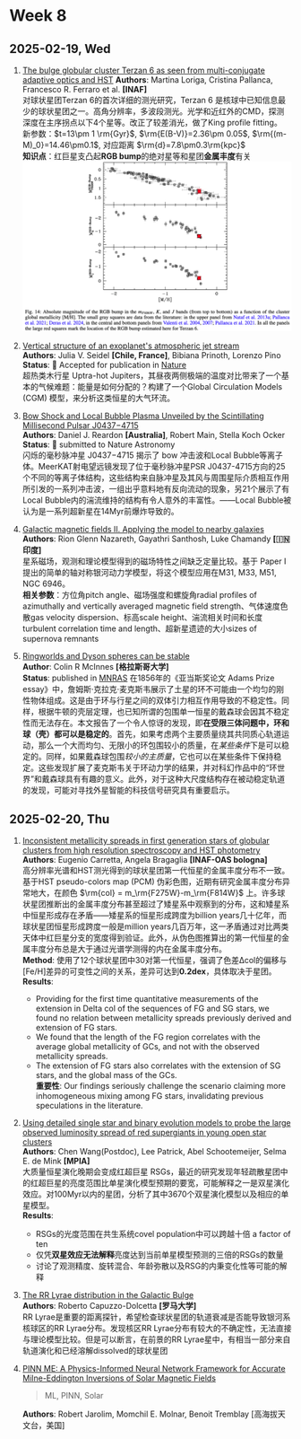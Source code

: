 # Week 8
## 2025-02-19, Wed
1. [The bulge globular cluster Terzan 6 as seen from multi-conjugate adaptive optics and HST](https://arxiv.org/abs/2502.12247)
	**Authors**: Martina Loriga, Cristina Pallanca, Francesco R. Ferraro et al. **[INAF]**  
	对球状星团Terzan 6的首次详细的测光研究，Terzan 6 是核球中已知信息最少的球状星团之一。高角分辨率，多波段测光。光学和近红外的CMD，探测深度在主序拐点以下4个星等。改正了较差消光，做了King profile fitting。  
	新参数：$t=13\pm 1 \rm{Gyr}$, $\rm{E(B-V)}=2.36\pm 0.05$, $\rm{(m-M)_0}=14.46\pm0.1$, 对应距离 $\rm{d}=7.8\pm0.3\rm{kpc}$  
	**知识点**：红巨星支凸起**RGB bump**的绝对星等和星团**金属丰度**有关![](figure/astroph_2025_02.png)

2. [Vertical structure of an exoplanet's atmospheric jet stream](https://arxiv.org/abs/2502.12261)  
	**Authors**: Julia V. Seidel **[Chile, France]**, Bibiana Prinoth, Lorenzo Pino  
	**Status**: 🍃 Accepted for publication in [Nature](https://doi.org/10.1038/s41586-025-08664-1)  
	超热类木行星 Uptra-hot Jupiters，其昼夜两侧极端的温度对比带来了一个基本的气候难题：能量是如何分配的？构建了一个Global Circulation Models (CGM) 模型，来分析这类恒星的大气环流。

3. [Bow Shock and Local Bubble Plasma Unveiled by the Scintillating Millisecond Pulsar J0437−4715](https://arxiv.org/abs/2410.21390)  
	**Authors**: Daniel J. Reardon **[Australia]**, Robert Main, Stella Koch Ocker  
	**Status**: 🍃 submitted to Nature Astronomy  
	闪烁的毫秒脉冲星 J0437−4715 揭示了 bow 冲击波和Local Bubble等离子体。MeerKAT射电望远镜发现了位于毫秒脉冲星PSR J0437-4715方向的25个不同的等离子体结构，这些结构来自脉冲星及其风与周围星际介质相互作用所引发的一系列冲击波，一组出乎意料地有反向流动的现象，另21个展示了有Local Bubble内的湍流维持的结构有令人意外的丰富性。——Local Bubble被认为是一系列超新星在14Myr前爆炸导致的。

4. [Galactic magnetic fields II. Applying the model to nearby galaxies](https://arxiv.org/abs/2502.13029)  
	**Authors**: Rion Glenn Nazareth, Gayathri Santhosh, Luke Chamandy **[🇮🇳印度]**  
	星系磁场，观测和理论模型得到的磁场特性之间缺乏定量比较。基于 Paper I 提出的简单的轴对称银河动力学模型，将这个模型应用在M31, M33, M51, NGC 6946。  
	**相关参数**：方位角pitch angle、磁场强度和螺旋角radial profiles of azimuthally and vertically averaged magnetic field strength、气体速度色散gas velocity dispersion、标高scale height、湍流相关时间和长度turbulent correlation time and length、超新星遗迹的大小sizes of supernova remnants

5. [Ringworlds and Dyson spheres can be stable](https://arxiv.org/abs/2502.12806)  
	**Author**: Colin R McInnes **[格拉斯哥大学]**  
	**Status**: published in [MNRAS](https://doi.org/10.1093/mnras/staf028)
	在1856年的《亚当斯奖论文 Adams Prize essay》中，詹姆斯·克拉克·麦克斯韦展示了土星的环不可能由一个均匀的刚性物体组成。这是由于环与行星之间的双体引力相互作用导致的不稳定性。同样，根据牛顿的壳层定理，也已知所谓的包围单一恒星的戴森球会因其不稳定性而无法存在。本文报告了一个令人惊讶的发现，即**在受限三体问题中，环和球（壳）都可以是稳定的**。首先，如果考虑两个主要质量绕其共同质心轨道运动，那么一个大而均匀、无限小的环包围较小的质量，在*某些条件*下是可以稳定的。同样，如果戴森球包围*较小的主质量*，它也可以在某些条件下保持稳定。这些发现扩展了麦克斯韦关于环动力学的结果，并对科幻作品中的“环世界”和戴森球具有有趣的意义。此外，对于这种大尺度结构存在被动稳定轨道的发现，可能对寻找外星智能的科技信号研究具有重要启示。

## 2025-02-20, Thu
1. [Inconsistent metallicity spreads in first generation stars of globular clusters from high resolution spectroscopy and HST photometry](https://arxiv.org/abs/2502.13206)  
	**Authors**: Eugenio Carretta, Angela Bragaglia **[INAF-OAS bologna]**  
	高分辨率光谱和HST测光得到的球状星团第一代恒星的金属丰度分布不一致。  
	基于HST pseudo-colors map (PCM) 伪彩色图，近期有研究金属丰度分布异常地大，在颜色 $\rm{col} = m_\rm{F275W}-m_\rm{F814W}$ 上。许多球状星团推断出的金属丰度分布甚至超过了矮星系中观察到的分布，这和矮星系中恒星形成存在矛盾——矮星系的恒星形成跨度为billion years几十亿年，而球状星团恒星形成跨度一般是million years几百万年，这一矛盾通过对比两类天体中红巨星分支的宽度得到验证。此外，从伪色图推算出的第一代恒星的金属丰度分布总是大于通过光谱学测得的内在金属丰度分布。  
	**Method**: 使用了12个球状星团中30对第一代恒星，强调了色差Δcol的偏移与[Fe/H]差异的可变性之间的关系，差异可达到**0.2dex**，具体取决于星团。  
	**Results**:   
	- Providing for the first time quantitative measurements of the extension in Delta col of the sequences of FG and SG stars, we found no relation between metallicity spreads previously derived and extension of FG stars.   
	- We found that the length of the FG region correlates with the average global metallicity of GCs, and not with the observed metallicity spreads.   
	- The extension of FG stars also correlates with the extension of SG stars, and the global mass of the GCs.  
	**重要性**: Our findings seriously challenge the scenario claiming more inhomogeneous mixing among FG stars, invalidating previous speculations in the literature.

2. [Using detailed single star and binary evolution models to probe the large observed luminosity spread of red supergiants in young open star clusters](https://arxiv.org/abs/2502.13642)  
	**Authors**: Chen Wang(Postdoc),  Lee Patrick, Abel Schootemeijer, Selma E. de Mink **[MPIA]**  
	大质量恒星演化晚期会变成红超巨星 RSGs，最近的研究发现年轻疏散星团中的红超巨星的亮度范围比单星演化模型预期的要宽，可能解释之一是双星演化效应。对100Myr以内的星团，分析了其中3670个双星演化模型以及相应的单星模型。    
	**Results**:  
	- RSGs的光度范围在共生系统covel population中可以跨越十倍 a factor of ten  
	- 仅凭**双星效应无法解释**亮度达到当前单星模型预测的三倍的RSGs的数量  
	- 讨论了观测精度、旋转混合、年龄弥散以及RSG的内秉变化性等可能的解释  

3. [The RR Lyrae distribution in the Galactic Bulge](https://arxiv.org/pdf/2502.13650)  
	**Authors**: Roberto Capuzzo-Dolcetta **[罗马大学]**  
	RR Lyrae是重要的距离探针，希望检查球状星团的轨道衰减是否能导致银河系核球区的RR Lyrae分布。发现核区RR Lyrae分布有较大的不确定性，无法直接与理论模型比较。但是可以断言，在前景的RR Lyrae星中，有相当一部分来自轨道演化和已经溶解dissolved的球状星团

4. [PINN ME: A Physics-Informed Neural Network Framework for Accurate Milne-Eddington Inversions of Solar Magnetic Fields](https://arxiv.org/abs/2502.13924)  
	> ML, PINN, Solar  

	**Authors**: Robert Jarolim, Momchil E. Molnar, Benoit Tremblay [高海拔天文台，美国]
